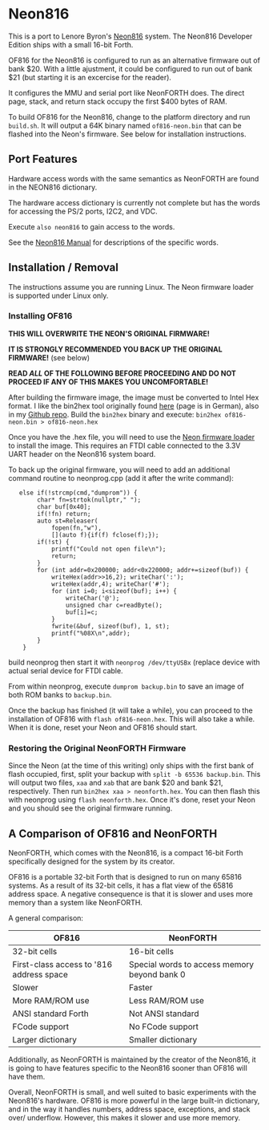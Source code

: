 
# Neon816

This is a port to Lenore Byron's [Neon816](https://hackaday.io/project/164325-neon816) system.  The Neon816 Developer
Edition ships with a small 16-bit Forth.

OF816 for the Neon816 is configured to run as an alternative firmware out of bank $20.  With a little ajustment, it 
could be configured to run out of bank $21 (but starting it is an excercise for the reader).

It configures the MMU and serial port like NeonFORTH does.  The direct page, stack, and return stack occupy the first
$400 bytes of RAM.

To build OF816 for the Neon816, change to the platform directory and run
``build.sh``. It will output a 64K binary named ``of816-neon.bin`` that can be flashed into the Neon's firmware.
See below for installation instructions.

## Port Features

Hardware access words with the same semantics as NeonFORTH are found in the NEON816 dictionary.

The hardware access dictionary is currently not complete but has the words for accessing the PS/2 ports, I2C2,
and VDC.

Execute ``also neon816`` to gain access to the words.

See the [Neon816 Manual](https://cdn.hackaday.io/files/1643257030480800/sysmanual.pdf) for descriptions of the
specific words.

## Installation / Removal

The instructions assume you are running Linux.  The Neon firmware loader is supported under Linux only.

### Installing OF816

**THIS WILL OVERWRITE THE NEON'S ORIGINAL FIRMWARE!**

**IT IS STRONGLY RECOMMENDED YOU BACK UP THE ORIGINAL FIRMWARE!** (see below)

**READ _ALL_ OF THE FOLLOWING BEFORE PROCEEDING AND DO NOT PROCEED IF ANY OF THIS MAKES YOU UNCOMFORTABLE!**

After building the firmware image, the image must be converted to Intel Hex format.  I like the bin2hex tool originally
found [here](https://grumpf.hope-2000.org) (page is in German), also in my [Github repo](https://github.com/mgcaret/bin2hex).
Build the ``bin2hex`` binary and execute:  ``bin2hex of816-neon.bin > of816-neon.hex`` 

Once you have the .hex file, you will need to use the [Neon firmware loader](https://hackaday.io/project/164325-neon816)
to install the image.  This requires an FTDI cable connected to the 3.3V UART header on the Neon816 system board.

To back up the original firmware, you will need to add an additional command routine to neonprog.cpp (add it after the
write command):

```
   else if(!strcmp(cmd,"dumprom")) {
        char* fn=strtok(nullptr," ");
        char buf[0x40];
        if(!fn) return;
        auto st=Releaser(
            fopen(fn,"w"),
            [](auto f){if(f) fclose(f);});
        if(!st) {
            printf("Could not open file\n");
            return;
        }
        for (int addr=0x200000; addr<0x220000; addr+=sizeof(buf)) {
            writeHex(addr>>16,2); writeChar(':');
            writeHex(addr,4); writeChar('#');
            for (int i=0; i<sizeof(buf); i++) {
                writeChar('@');
                unsigned char c=readByte();
                buf[i]=c;
            }
            fwrite(&buf, sizeof(buf), 1, st);
            printf("%08X\n",addr);
        }
    }
```

build neonprog then start it with ``neonprog /dev/ttyUSBx`` (replace device with actual serial device for FTDI cable.

From within neonprog, execute ``dumprom backup.bin`` to save an image of both ROM banks to ``backup.bin``.

Once the backup has finished (it will take a while), you can proceed to the installation of OF816 with 
``flash of816-neon.hex``.  This will also take a while.  When it is done, reset your Neon and OF816 should start.

### Restoring the Original NeonFORTH Firmware

Since the Neon (at the time of this writing) only ships with the first bank of flash occupied, first, split your backup
with ``split -b 65536 backup.bin``.  This will output two files, ``xaa`` and ``xab`` that are bank $20 and bank $21,
respectively.  Then run ``bin2hex xaa > neonforth.hex``.  You can then flash this with neonprog using
``flash neonforth.hex``.   Once it's done, reset your Neon and you should see the original firmware running.

## A Comparison of OF816 and NeonFORTH

NeonFORTH, which comes with the Neon816, is a compact 16-bit Forth specifically designed for the system by its creator.

OF816 is a portable 32-bit Forth that is designed to run on many 65816 systems.  As a result of its 32-bit cells, it has
a flat view of the 65816 address space.  A negative consequence is that it is slower and uses more memory than a system
like NeonFORTH.

A general comparison:

| OF816                                    | NeonFORTH                                    |
|------------------------------------------|----------------------------------------------|
| 32-bit cells                             | 16-bit cells                                 |
| First-class access to '816 address space | Special words to access memory beyond bank 0 |
| Slower                                   | Faster                                       |
| More RAM/ROM use                         | Less RAM/ROM use                             |
| ANSI standard Forth                      | Not ANSI standard                            |
| FCode support                            | No FCode support                             |
| Larger dictionary                        | Smaller dictionary                           |

Additionally, as NeonFORTH is maintained by the creator of the Neon816, it is going to have features specific to the
Neon816 sooner than OF816 will have them.

Overall, NeonFORTH is small, and well suited to basic experiments with the Neon816's hardware.  OF816 is more powerful
in the large built-in dictionary, and in the way it handles numbers, address space, exceptions, and stack over/
underflow.  However, this makes it slower and use more memory.

